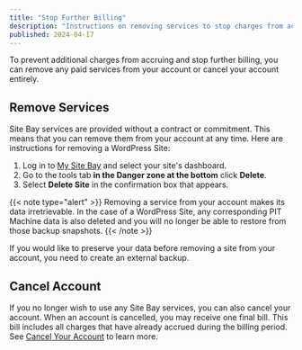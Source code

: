 ```yaml
---
title: "Stop Further Billing"
description: "Instructions on removing services to stop charges from accruing on your Site Bay account."
published: 2024-04-17
---
```


To prevent additional charges from accruing and stop further billing, you can remove any paid services from your account or cancel your account entirely.

## Remove Services

Site Bay services are provided without a contract or commitment. This means that you can remove them from your account at any time. Here are instructions for removing a WordPress Site:

1. Log in to [My Site Bay](https://my.sitebay.org) and select your site's dashboard.
1. Go to the tools tab **in the Danger zone at the bottom** click **Delete**.
1. Select **Delete Site** in the confirmation box that appears.


{{< note type="alert" >}}
Removing a service from your account makes its data irretrievable. In the case of a WordPress Site, any corresponding PIT Machine data is also deleted and you will no longer be able to restore from those backup snapshots.
{{< /note >}}


If you would like to preserve your data before removing a site from your account, you need to create an external backup.

## Cancel Account

If you no longer wish to use any Site Bay services, you can also cancel your account. When an account is cancelled, you may receive one final bill. This bill includes all charges that have already accrued during the billing period. See [Cancel Your Account](/docs/products/platform/accounts/guides/cancel-account/) to learn more.